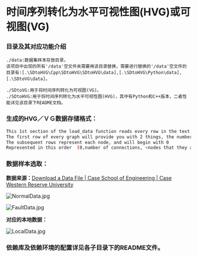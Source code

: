 # 时间序列转化为水平可视性图(HVG)或可视图(VG)



### 目录及其对应功能介绍

```
./data:数据集样本存放目录。
该项目中出现的所有'/data'空文件夹需要用该目录替换，需要进行替换的'/data'空文件的目录有:[.\SDtoHVG\Cpp\SDtoHVG\SDtoHVG\data],[.\SDtoHVG\Python\data],[.\SDtoVG\data]。
```

```
./SDtoVG:用于将时间序列转化为可视图(VG)。
./SDtoHVG:用于将时间序列转化为水平可视性图(HVG)，其中有Python和C++版本，二者性能详见该目录下README文档。
```



### 生成的HVG／ＶＧ数据存储格式：

```Bash
This 1st section of the load_data function reads every row in the text file.
The first row of every graph will provide you with 2 things, the number of nodes, the associated label
The subsequent rows represent each node, and will begin with 0
Represented in this order  (0,number of connections, <nodes that they are connected to>)
```



### 数据样本选取：

**数据来源：**[Download a Data File | Case School of Engineering | Case Western Reserve University](https://engineering.case.edu/bearingdatacenter/download-data-file)

![NormalData.jpg](https://i.loli.net/2021/11/01/VAhNXTj4nJEoGDr.jpg)



![FaultData.jpg](https://i.loli.net/2021/11/01/tqvoyjNgexk8m5p.jpg)



**对应的本地数据：**

![LocalData.jpg](https://i.loli.net/2021/11/01/vMR6CrgPfVpsDyi.jpg)





### 依赖库及依赖环境的配置详见各子目录下的README文件。